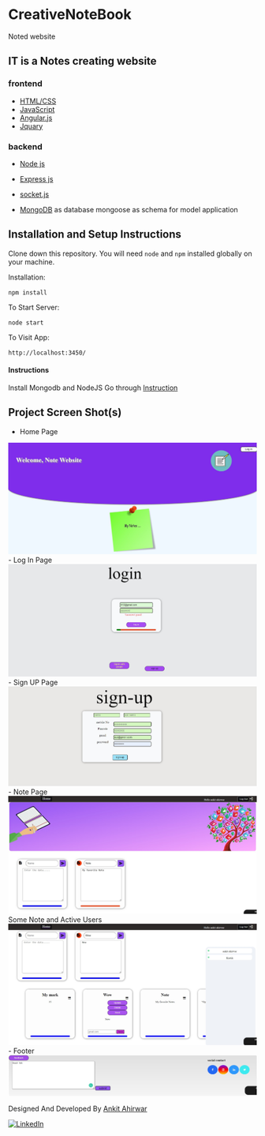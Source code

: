 # CreativeNoteBook
Noted website

## IT is a Notes creating website 

### frontend
- [HTML/CSS](https://developer.mozilla.org/en-US/)
- [JavaScript](https://developer.mozilla.org/en-US/)
- [Angular.js](https://angular.io/)
- [Jquary](https://jquery.com/)


### backend 
- [Node js](https://nodejs.org/en/)   
- [Express js](https://expressjs.com/)
- [socket.js](https://socket.io/)
 
- [MongoDB](https://www.mongodb.com/try/download/community) as database
  mongoose as schema for model application
    

## Installation and Setup Instructions

Clone down this repository. You will need `node` and `npm` installed globally on your machine.

Installation:

```
npm install
```

To Start Server:

```
node start

```

To Visit App:

```
http://localhost:3450/

```
#### Instructions
Install Mongodb  and NodeJS
Go through [Instruction](/routes/README.md)



## Project Screen Shot(s)
- Home Page
<img src="./public/image/ss1.jpg">
- Log In Page
<img src="./public/image/ss2.jpg">
- Sign UP Page
<img src="./public/image/ss3.jpg">
- Note Page 
<img src="./public/image/ss4.jpg">
Some Note and Active Users
<img src="./public/image/ss5.jpg">
- Footer
<img src="./public/image/ss6.jpg">

Designed And Developed By [Ankit Ahirwar](https://github.com/aahirwar20)

<p> <a href="https://www.linkedin.com/in/ankit-ahirwar-2006661b3/" target="_blank"><img alt="LinkedIn" src="https://img.shields.io/badge/LinkedIn-%230077B5.svg?&style=for-the-badge&logo=LinkedIn&logoColor=white"/></a>&nbsp;&nbsp;&nbsp;&nbsp;</p>

